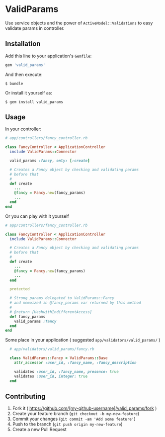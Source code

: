 # ValidParams

Use service objects and the power of `ActiveModel::Validations` to easy validate params in controller.

## Installation

Add this line to your application's `Gemfile`:

```ruby
gem 'valid_params'
```

And then execute:

    $ bundle

Or install it yourself as:

    $ gem install valid_params

## Usage

In your controller:


```Ruby
# app/controllers/fancy_controller.rb

class FancyController < ApplicationController
  include ValidParams::Connector

  valid_params :fancy, only: [:create]

  # Creates a Fancy object by checking and validating params
  # before that
  #
  def create
    ...
    @fancy = Fancy.new(fancy_params)
    ...
  end
end
```

Or you can play with it yourself

```Ruby
# app/controllers/fancy_controller.rb

class FancyController < ApplicationController
  include ValidParams::Connector

  # Creates a Fancy object by checking and validating params
  # before that
  #
  def create
    ...
    @fancy = Fancy.new(fancy_params)
    ...
  end

  protected

  # Strong params delegated to ValidParams::Fancy
  # and memoized in @fancy_params var returned by this method
  #
  # @return [HashwithIndifferentAccess]
  def fancy_params
    valid_params :fancy
  end
end
```

Some place in your application ( suggested `app/validators/valid_params/` )

```Ruby
  # app/validators/valid_params/fancy.rb

  class ValidParams::Fancy < ValidParams::Base
    attr_accessor :user_id, :fancy_name, :fancy_description

    validates :user_id, :fancy_name, presence: true
    validates :user_id, integer: true
  end
```

## Contributing

1. Fork it ( https://github.com/[my-github-username]/valid_params/fork )
2. Create your feature branch (`git checkout -b my-new-feature`)
3. Commit your changes (`git commit -am 'Add some feature'`)
4. Push to the branch (`git push origin my-new-feature`)
5. Create a new Pull Request
